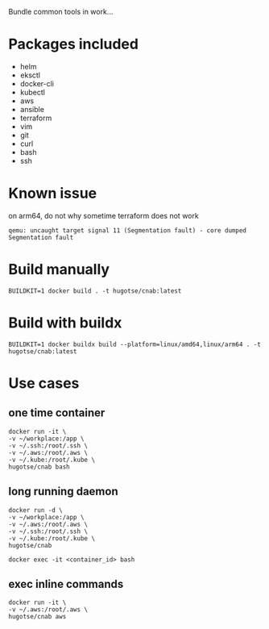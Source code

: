 
Bundle common tools in work...

# Packages included

* helm
* eksctl
* docker-cli
* kubectl
* aws
* ansible
* terraform
* vim
* git
* curl
* bash
* ssh

# Known issue

on arm64, do not why sometime terraform does not work

```
qemu: uncaught target signal 11 (Segmentation fault) - core dumped
Segmentation fault
```

# Build manually

```
BUILDKIT=1 docker build . -t hugotse/cnab:latest
```

# Build with buildx

```
BUILDKIT=1 docker buildx build --platform=linux/amd64,linux/arm64 . -t hugotse/cnab:latest
```

# Use cases

## one time container

```
docker run -it \
-v ~/workplace:/app \
-v ~/.ssh:/root/.ssh \
-v ~/.aws:/root/.aws \
-v ~/.kube:/root/.kube \
hugotse/cnab bash
```

## long running daemon

```
docker run -d \
-v ~/workplace:/app \
-v ~/.aws:/root/.aws \
-v ~/.ssh:/root/.ssh \
-v ~/.kube:/root/.kube \
hugotse/cnab
```

```
docker exec -it <container_id> bash
```

## exec inline commands

```
docker run -it \
-v ~/.aws:/root/.aws \
hugotse/cnab aws
```
